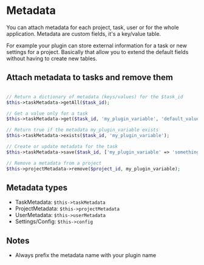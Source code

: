 Metadata
========

You can attach metadata for each project, task, user or for the whole application.
Metadata are custom fields, it's a key/value table.

For example your plugin can store external information for a task or new settings for a project.
Basically that allow you to extend the default fields without having to create new tables.

Attach metadata to tasks and remove them
------------------------

```php

// Return a dictionary of metadata (keys/values) for the $task_id
$this->taskMetadata->getAll($task_id);

// Get a value only for a task
$this->taskMetadata->get($task_id, 'my_plugin_variable', 'default_value');

// Return true if the metadata my_plugin_variable exists
$this->taskMetadata->exists($task_id, 'my_plugin_variable');

// Create or update metadata for the task
$this->taskMetadata->save($task_id, ['my_plugin_variable' => 'something']);

// Remove a metadata from a project
$this->projectMetadata->remove($project_id, my_plugin_variable);
```

Metadata types
--------------

- TaskMetadata: `$this->taskMetadata`
- ProjectMetadata: `$this->projectMetadata`
- UserMetadata: `$this->userMetadata`
- Settings/Config: `$this->config`

Notes
-----

- Always prefix the metadata name with your plugin name
